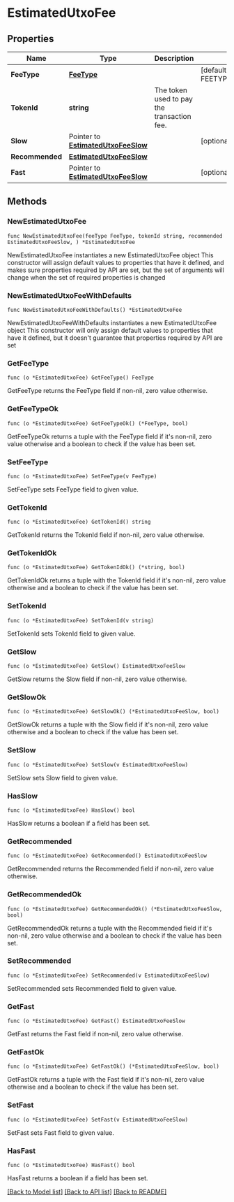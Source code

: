 # EstimatedUtxoFee

## Properties

Name | Type | Description | Notes
------------ | ------------- | ------------- | -------------
**FeeType** | [**FeeType**](FeeType.md) |  | [default to FEETYPE_EVM_EIP_1559]
**TokenId** | **string** | The token used to pay the transaction fee. | 
**Slow** | Pointer to [**EstimatedUtxoFeeSlow**](EstimatedUtxoFeeSlow.md) |  | [optional] 
**Recommended** | [**EstimatedUtxoFeeSlow**](EstimatedUtxoFeeSlow.md) |  | 
**Fast** | Pointer to [**EstimatedUtxoFeeSlow**](EstimatedUtxoFeeSlow.md) |  | [optional] 

## Methods

### NewEstimatedUtxoFee

`func NewEstimatedUtxoFee(feeType FeeType, tokenId string, recommended EstimatedUtxoFeeSlow, ) *EstimatedUtxoFee`

NewEstimatedUtxoFee instantiates a new EstimatedUtxoFee object
This constructor will assign default values to properties that have it defined,
and makes sure properties required by API are set, but the set of arguments
will change when the set of required properties is changed

### NewEstimatedUtxoFeeWithDefaults

`func NewEstimatedUtxoFeeWithDefaults() *EstimatedUtxoFee`

NewEstimatedUtxoFeeWithDefaults instantiates a new EstimatedUtxoFee object
This constructor will only assign default values to properties that have it defined,
but it doesn't guarantee that properties required by API are set

### GetFeeType

`func (o *EstimatedUtxoFee) GetFeeType() FeeType`

GetFeeType returns the FeeType field if non-nil, zero value otherwise.

### GetFeeTypeOk

`func (o *EstimatedUtxoFee) GetFeeTypeOk() (*FeeType, bool)`

GetFeeTypeOk returns a tuple with the FeeType field if it's non-nil, zero value otherwise
and a boolean to check if the value has been set.

### SetFeeType

`func (o *EstimatedUtxoFee) SetFeeType(v FeeType)`

SetFeeType sets FeeType field to given value.


### GetTokenId

`func (o *EstimatedUtxoFee) GetTokenId() string`

GetTokenId returns the TokenId field if non-nil, zero value otherwise.

### GetTokenIdOk

`func (o *EstimatedUtxoFee) GetTokenIdOk() (*string, bool)`

GetTokenIdOk returns a tuple with the TokenId field if it's non-nil, zero value otherwise
and a boolean to check if the value has been set.

### SetTokenId

`func (o *EstimatedUtxoFee) SetTokenId(v string)`

SetTokenId sets TokenId field to given value.


### GetSlow

`func (o *EstimatedUtxoFee) GetSlow() EstimatedUtxoFeeSlow`

GetSlow returns the Slow field if non-nil, zero value otherwise.

### GetSlowOk

`func (o *EstimatedUtxoFee) GetSlowOk() (*EstimatedUtxoFeeSlow, bool)`

GetSlowOk returns a tuple with the Slow field if it's non-nil, zero value otherwise
and a boolean to check if the value has been set.

### SetSlow

`func (o *EstimatedUtxoFee) SetSlow(v EstimatedUtxoFeeSlow)`

SetSlow sets Slow field to given value.

### HasSlow

`func (o *EstimatedUtxoFee) HasSlow() bool`

HasSlow returns a boolean if a field has been set.

### GetRecommended

`func (o *EstimatedUtxoFee) GetRecommended() EstimatedUtxoFeeSlow`

GetRecommended returns the Recommended field if non-nil, zero value otherwise.

### GetRecommendedOk

`func (o *EstimatedUtxoFee) GetRecommendedOk() (*EstimatedUtxoFeeSlow, bool)`

GetRecommendedOk returns a tuple with the Recommended field if it's non-nil, zero value otherwise
and a boolean to check if the value has been set.

### SetRecommended

`func (o *EstimatedUtxoFee) SetRecommended(v EstimatedUtxoFeeSlow)`

SetRecommended sets Recommended field to given value.


### GetFast

`func (o *EstimatedUtxoFee) GetFast() EstimatedUtxoFeeSlow`

GetFast returns the Fast field if non-nil, zero value otherwise.

### GetFastOk

`func (o *EstimatedUtxoFee) GetFastOk() (*EstimatedUtxoFeeSlow, bool)`

GetFastOk returns a tuple with the Fast field if it's non-nil, zero value otherwise
and a boolean to check if the value has been set.

### SetFast

`func (o *EstimatedUtxoFee) SetFast(v EstimatedUtxoFeeSlow)`

SetFast sets Fast field to given value.

### HasFast

`func (o *EstimatedUtxoFee) HasFast() bool`

HasFast returns a boolean if a field has been set.


[[Back to Model list]](../README.md#documentation-for-models) [[Back to API list]](../README.md#documentation-for-api-endpoints) [[Back to README]](../README.md)


